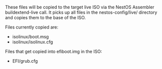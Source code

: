 These files will be copied to the target live ISO
via the NestOS Assembler buildextend-live call. It
picks up all files in the nestos-config/live/
directory and copies them to the base of the ISO. 

Files currently copied are:

- isolinux/boot.msg
- isolinux/isolinux.cfg

Files that get copied into efiboot.img in the ISO:

- EFI/grub.cfg 
